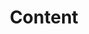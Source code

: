 ---
# This topic lives at
# https://digital.gov/topics/content

slug: "content"

# Topic Title
title: "Content"

# description — keep it short and clear
summary: ""


# Weight
weight: 2

# For more information on managing topics,
# see https://github.com/GSA/digitalgov.gov/wiki
---